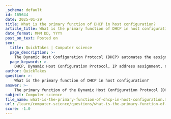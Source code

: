 ```yaml
---
_schema: default
id: 165644
date: 2025-01-29
title: What is the primary function of DHCP in host configuration?
article_title: What is the primary function of DHCP in host configuration?
date_format: MMM DD, YYYY
post_on_text: Posted on
seo:
  title: QuickTakes | Computer science
  page_description: >-
    The Dynamic Host Configuration Protocol (DHCP) automates the assignment of IP addresses and network configuration parameters to devices on a network, reducing administrative tasks and improving network management.
  page_keywords: >-
    DHCP, Dynamic Host Configuration Protocol, IP address assignment, network configuration, DHCP process, DHCPDISCOVER, DHCPOFFER, DHCPREQUEST, DHCPACK, network management, dynamic addressing, subnet mask, default gateway, DNS server, network resources
author: QuickTakes
question: >-
    What is the primary function of DHCP in host configuration?
answer: >-
    The primary function of the Dynamic Host Configuration Protocol (DHCP) in host configuration is to automate the assignment of IP addresses and other network configuration parameters to devices on a network. This process significantly reduces the administrative burden on network administrators by eliminating the need for manual IP address assignment, which can be prone to errors and inefficiencies.\n\nWhen a device connects to a network, it initiates the DHCP process by broadcasting a DHCPDISCOVER message to locate available DHCP servers. The DHCP server then responds with a DHCPOFFER message, which includes an available IP address and other configuration details such as subnet mask, default gateway, and DNS server information. The client device selects one of the offers by sending a DHCPREQUEST message back to the server, which then acknowledges the lease with a DHCPACK message.\n\nThis dynamic addressing mechanism ensures efficient use of IP address space and allows for easier management of network resources, especially in environments where devices frequently join and leave the network. By automating these tasks, DHCP helps maintain a stable and organized network configuration.
subject: Computer science
file_name: what-is-the-primary-function-of-dhcp-in-host-configuration.md
url: /learn/computer-science/questions/what-is-the-primary-function-of-dhcp-in-host-configuration
score: -1.0
---
```


&nbsp;